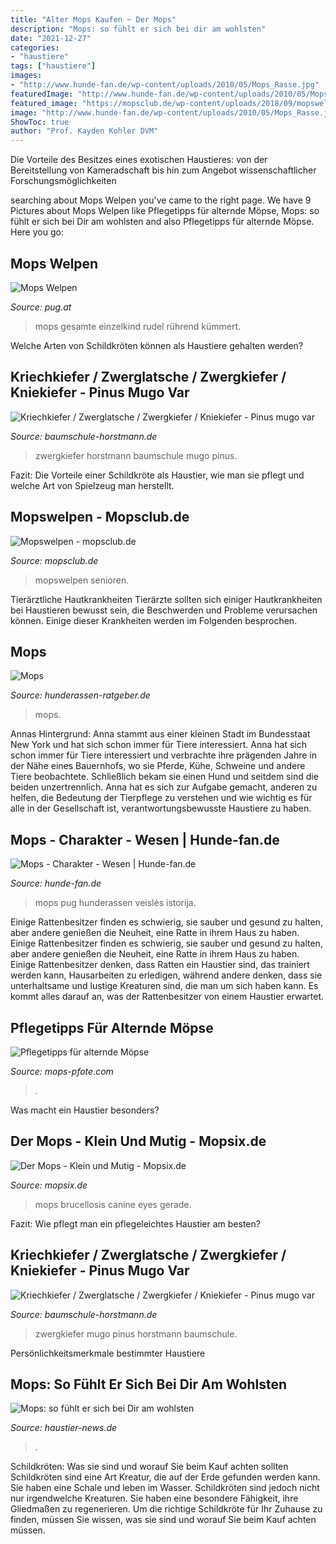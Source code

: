 ```yaml
---
title: "Alter Mops Kaufen ~ Der Mops"
description: "Mops: so fühlt er sich bei dir am wohlsten"
date: "2021-12-27"
categories:
- "haustiere"
tags: ["haustiere"]
images:
- "http://www.hunde-fan.de/wp-content/uploads/2010/05/Mops_Rasse.jpg"
featuredImage: "http://www.hunde-fan.de/wp-content/uploads/2010/05/Mops_Rasse.jpg"
featured_image: "https://mopsclub.de/wp-content/uploads/2018/09/mopswelpen_becker02.jpg"
image: "http://www.hunde-fan.de/wp-content/uploads/2010/05/Mops_Rasse.jpg"
ShowToc: true
author: "Prof. Kayden Kohler DVM"
---
```



Die Vorteile des Besitzes eines exotischen Haustieres: von der Bereitstellung von Kameradschaft bis hin zum Angebot wissenschaftlicher Forschungsmöglichkeiten

	

		
searching about Mops Welpen you've came to the right page. We have 9 Pictures about Mops Welpen like Pflegetipps für alternde Möpse, Mops: so fühlt er sich bei Dir am wohlsten and also Pflegetipps für alternde Möpse. Here you go:
		
    
## Mops Welpen

<img loading=lazy src="https://pug.at/images/mamsell4wo4eerquam.jpg" onerror="this.onerror=null;this.src='https://tse4.mm.bing.net/th?id=OIP.zGBj3VVLpC8ANtHLKQD23AAAAA&amp;pid=15.1';" alt="Mops Welpen">

_Source: pug.at_

>mops gesamte einzelkind rudel rührend kümmert. 

	

Welche Arten von Schildkröten können als Haustiere gehalten werden?

    
## Kriechkiefer / Zwerglatsche / Zwergkiefer / Kniekiefer - Pinus Mugo Var

<img loading=lazy src="https://media.baumschule-horstmann.de/p/482/321/kriechkiefer-zwerglatsche-zwergkiefer-kniekiefer-m002218_w_2@2x.jpg" onerror="this.onerror=null;this.src='https://tse3.mm.bing.net/th?id=OIP.AnTpwb1iUz9GkpJ5EmFABwHaE7&amp;pid=15.1';" alt="Kriechkiefer / Zwerglatsche / Zwergkiefer / Kniekiefer - Pinus mugo var">

_Source: baumschule-horstmann.de_

>zwergkiefer horstmann baumschule mugo pinus. 

	

Fazit: Die Vorteile einer Schildkröte als Haustier, wie man sie pflegt und welche Art von Spielzeug man herstellt.

    
## Mopswelpen - Mopsclub.de

<img loading=lazy src="https://mopsclub.de/wp-content/uploads/2018/09/mopswelpen_becker02.jpg" onerror="this.onerror=null;this.src='https://tse3.mm.bing.net/th?id=OIP.rrormLGZhDOR1-KS8sDASQHaFE&amp;pid=15.1';" alt="Mopswelpen - mopsclub.de">

_Source: mopsclub.de_

>mopswelpen senioren. 

	

Tierärztliche Hautkrankheiten
Tierärzte sollten sich einiger Hautkrankheiten bei Haustieren bewusst sein, die Beschwerden und Probleme verursachen können. Einige dieser Krankheiten werden im Folgenden besprochen.

    
## Mops

<img loading=lazy src="http://www.hunderassen-ratgeber.de/hundefotos/mops.jpg" onerror="this.onerror=null;this.src='https://tse4.mm.bing.net/th?id=OIP.1ls25_7AytRVREd7oAykXwHaHa&amp;pid=15.1';" alt="Mops">

_Source: hunderassen-ratgeber.de_

>mops. 

	

Annas Hintergrund: Anna stammt aus einer kleinen Stadt im Bundesstaat New York und hat sich schon immer für Tiere interessiert.
Anna hat sich schon immer für Tiere interessiert und verbrachte ihre prägenden Jahre in der Nähe eines Bauernhofs, wo sie Pferde, Kühe, Schweine und andere Tiere beobachtete. Schließlich bekam sie einen Hund und seitdem sind die beiden unzertrennlich. Anna hat es sich zur Aufgabe gemacht, anderen zu helfen, die Bedeutung der Tierpflege zu verstehen und wie wichtig es für alle in der Gesellschaft ist, verantwortungsbewusste Haustiere zu haben.

    
## Mops - Charakter - Wesen | Hunde-fan.de

<img loading=lazy src="http://www.hunde-fan.de/wp-content/uploads/2010/05/Mops_Rasse.jpg" onerror="this.onerror=null;this.src='https://tse3.mm.bing.net/th?id=OIP.HYuFqOlT3Y7a8v0jp35rdwAAAA&amp;pid=15.1';" alt="Mops - Charakter - Wesen | Hunde-fan.de">

_Source: hunde-fan.de_

>mops pug hunderassen veislės istorija. 

	

Einige Rattenbesitzer finden es schwierig, sie sauber und gesund zu halten, aber andere genießen die Neuheit, eine Ratte in ihrem Haus zu haben.
Einige Rattenbesitzer finden es schwierig, sie sauber und gesund zu halten, aber andere genießen die Neuheit, eine Ratte in ihrem Haus zu haben. Einige Rattenbesitzer denken, dass Ratten ein Haustier sind, das trainiert werden kann, Hausarbeiten zu erledigen, während andere denken, dass sie unterhaltsame und lustige Kreaturen sind, die man um sich haben kann. Es kommt alles darauf an, was der Rattenbesitzer von einem Haustier erwartet.

    
## Pflegetipps Für Alternde Möpse

<img loading=lazy src="https://www.mops-pfote.com/wp-content/uploads/2014/10/Mops-alt.jpg" onerror="this.onerror=null;this.src='https://tse4.mm.bing.net/th?id=OIP.HyxQXLUr2a6T5us9ZyQZ9QAAAA&amp;pid=15.1';" alt="Pflegetipps für alternde Möpse">

_Source: mops-pfote.com_

>. 

	

Was macht ein Haustier besonders?

    
## Der Mops - Klein Und Mutig - Mopsix.de

<img loading=lazy src="https://mopsix.de/bilder/darum-einen-mops.jpg" onerror="this.onerror=null;this.src='https://tse3.mm.bing.net/th?id=OIP.HtuyJ4UfoWrgpQTjUsfJ1AHaE8&amp;pid=15.1';" alt="Der Mops - Klein und Mutig - Mopsix.de">

_Source: mopsix.de_

>mops brucellosis canine eyes gerade. 

	

Fazit: Wie pflegt man ein pflegeleichtes Haustier am besten?

    
## Kriechkiefer / Zwerglatsche / Zwergkiefer / Kniekiefer - Pinus Mugo Var

<img loading=lazy src="https://media.baumschule-horstmann.de/p/482/321/kriechkiefer-zwerglatsche-zwergkiefer-kniekiefer-m002218_w_3@2x.jpg" onerror="this.onerror=null;this.src='https://tse4.mm.bing.net/th?id=OIP.DzRqWG8wTWuNaQ2-znJTZQHaE7&amp;pid=15.1';" alt="Kriechkiefer / Zwerglatsche / Zwergkiefer / Kniekiefer - Pinus mugo var">

_Source: baumschule-horstmann.de_

>zwergkiefer mugo pinus horstmann baumschule. 

	

Persönlichkeitsmerkmale bestimmter Haustiere

    
## Mops: So Fühlt Er Sich Bei Dir Am Wohlsten

<img loading=lazy src="https://www.haustier-news.de/welpen/wp-content/uploads/2020/10/Mops-erziehung.jpg" onerror="this.onerror=null;this.src='https://tse2.mm.bing.net/th?id=OIP.01G7aBA-tZYxOsQZVM1mDwHaEW&amp;pid=15.1';" alt="Mops: so fühlt er sich bei Dir am wohlsten">

_Source: haustier-news.de_

>. 

	

Schildkröten: Was sie sind und worauf Sie beim Kauf achten sollten
Schildkröten sind eine Art Kreatur, die auf der Erde gefunden werden kann. Sie haben eine Schale und leben im Wasser. Schildkröten sind jedoch nicht nur irgendwelche Kreaturen. Sie haben eine besondere Fähigkeit, ihre Gliedmaßen zu regenerieren. Um die richtige Schildkröte für Ihr Zuhause zu finden, müssen Sie wissen, was sie sind und worauf Sie beim Kauf achten müssen.

